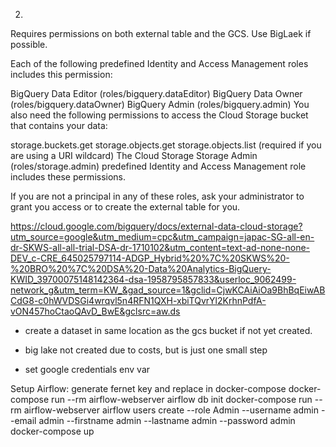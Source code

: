 
2.
Requires permissions on both external table and the GCS. Use BigLaek if possible.

Each of the following predefined Identity and Access Management roles includes this permission:

BigQuery Data Editor (roles/bigquery.dataEditor)
BigQuery Data Owner (roles/bigquery.dataOwner)
BigQuery Admin (roles/bigquery.admin)
You also need the following permissions to access the Cloud Storage bucket that contains your data:

storage.buckets.get
storage.objects.get
storage.objects.list (required if you are using a URI wildcard)
The Cloud Storage Storage Admin (roles/storage.admin) predefined Identity and Access Management role includes these permissions.

If you are not a principal in any of these roles, ask your administrator to grant you access or to create the external table for you.

https://cloud.google.com/bigquery/docs/external-data-cloud-storage?utm_source=google&utm_medium=cpc&utm_campaign=japac-SG-all-en-dr-SKWS-all-all-trial-DSA-dr-1710102&utm_content=text-ad-none-none-DEV_c-CRE_645025797114-ADGP_Hybrid%20%7C%20SKWS%20-%20BRO%20%7C%20DSA%20-Data%20Analytics-BigQuery-KWID_39700075148142364-dsa-1958795857833&userloc_9062499-network_g&utm_term=KW_&gad_source=1&gclid=CjwKCAiAiOa9BhBqEiwABCdG8-c0hWVDSGi4wrqvl5n4RFN1QXH-xbiTQvrYl2KrhnPdfA-vON457hoCtaoQAvD_BwE&gclsrc=aw.ds

* create a dataset in same location as the gcs bucket if not yet created.
* big lake not created due to costs, but is just one small step

* set google credentials env var


Setup Airflow:
generate fernet key and replace in docker-compose
docker-compose run --rm airflow-webserver airflow db init
docker-compose run --rm airflow-webserver airflow users create --role Admin --username admin --email admin --firstname admin --lastname admin --password admin
docker-compose up
